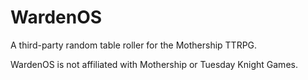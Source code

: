 # WardenOS

A third-party random table roller for the Mothership TTRPG.

WardenOS is not affiliated with Mothership or Tuesday Knight Games.
